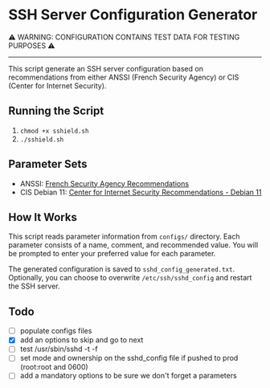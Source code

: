 # SSH Server Configuration Generator

⚠️ WARNING: CONFIGURATION CONTAINS TEST DATA FOR TESTING PURPOSES ⚠️

--------

This script generate an SSH server configuration based on recommendations from either ANSSI (French Security Agency) or CIS (Center for Internet Security).

## Running the Script

1. `chmod +x sshield.sh`
2. `./sshield.sh`

## Parameter Sets

- ANSSI: [French Security Agency Recommendations](https://www.ssi.gouv.fr/guide/recommandations-pour-un-usage-securise-dopenssh/)
- CIS Debian 11: [Center for Internet Security Recommendations - Debian 11](https://downloads.cisecurity.org/#/)

## How It Works

This script reads parameter information from `configs/` directory.
Each parameter consists of a name, comment, and recommended value.
You will be prompted to enter your preferred value for each parameter.

The generated configuration is saved to `sshd_config_generated.txt`.
Optionally, you can choose to overwrite `/etc/ssh/sshd_config` and restart the SSH server.

## Todo

- [ ] populate configs files
- [x] add an options to skip and go to next 
- [ ] test /usr/sbin/sshd -t -f
- [ ] set mode and ownership on the sshd_config file if pushed to prod (root:root and 0600)
- [ ] add a mandatory options to be sure we don't forget a parameters
